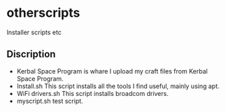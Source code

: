 # otherscripts
Installer scripts etc

## Discription
- Kerbal Space Program is whare I upload my craft files from Kerbal Space Program.
- Install.sh This script installs all the tools I find useful, mainly using apt.
- WiFi drivers.sh This script installs broadcom drivers.
- myscript.sh test script.
